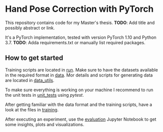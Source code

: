 # Hand Pose Correction with PyTorch

This repository contains code for my Master's thesis.
**TODO**: Add title and possibly abstract or link.

It's a PyTorch implementation, tested with version PyTorch 1.10 and Python 3.7.
**TODO**: Adda requirements.txt or manually list required packages.

## How to get started
Training scripts are located in [run](run). Make sure to have the datasets available in the
required format in [data](data). Mor details and scripts for generating data are located in 
[data_utils](data_utils). 

To make sure everything is working on your machine I recommend to run the unit tests in 
[unit_tests](unit_tests) using *pytest*.

After getting familiar with the data format and the training scripts, have a look at the files in 
[training](training).

After executing an experiment, use the [evaluation](notebooks/Evaluation.ipynb) Jupyter Notebook
to get some insights, plots and visualizations.
